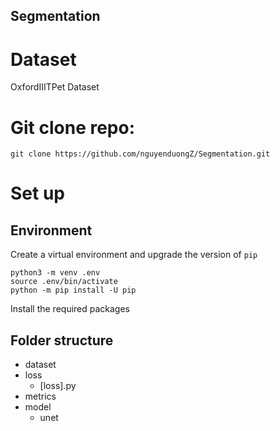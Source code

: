 ## Segmentation
# Dataset
OxfordIIITPet Dataset
# Git clone repo:
```
git clone https://github.com/nguyenduongZ/Segmentation.git
```
# Set up
## Environment
Create a virtual environment and upgrade the version of ```pip```
```
python3 -m venv .env
source .env/bin/activate
python -m pip install -U pip
```
Install the required packages
## Folder structure
- dataset
- loss
  - [loss].py
- metrics
- model
  - unet

